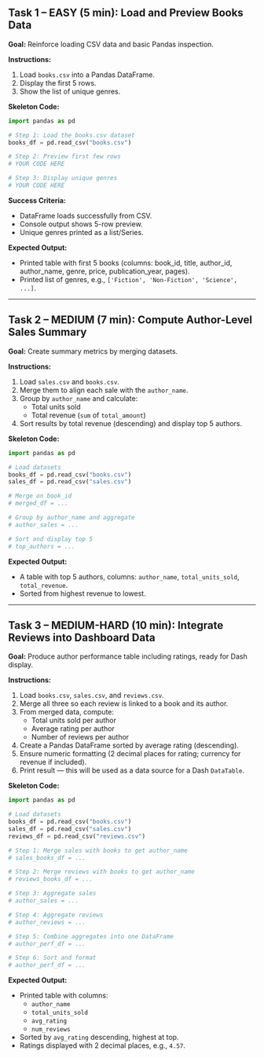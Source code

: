 ## Task 1 – EASY (5 min): Load and Preview Books Data

**Goal:** Reinforce loading CSV data and basic Pandas inspection.

**Instructions:**
1. Load `books.csv` into a Pandas DataFrame.
2. Display the first 5 rows.
3. Show the list of unique genres.

**Skeleton Code:**
```python
import pandas as pd

# Step 1: Load the books.csv dataset
books_df = pd.read_csv("books.csv")

# Step 2: Preview first few rows
# YOUR CODE HERE

# Step 3: Display unique genres
# YOUR CODE HERE
```

**Success Criteria:**
- DataFrame loads successfully from CSV.
- Console output shows 5-row preview.
- Unique genres printed as a list/Series.

**Expected Output:**
- Printed table with first 5 books (columns: book_id, title, author_id, author_name, genre, price, publication_year, pages).
- Printed list of genres, e.g., `['Fiction', 'Non-Fiction', 'Science', ...]`.


---

## Task 2 – MEDIUM (7 min): Compute Author-Level Sales Summary

**Goal:** Create summary metrics by merging datasets.

**Instructions:**
1. Load `sales.csv` and `books.csv`.
2. Merge them to align each sale with the `author_name`.
3. Group by `author_name` and calculate:
   - Total units sold
   - Total revenue (`sum` of `total_amount`)
4. Sort results by total revenue (descending) and display top 5 authors.

**Skeleton Code:**
```python
import pandas as pd

# Load datasets
books_df = pd.read_csv("books.csv")
sales_df = pd.read_csv("sales.csv")

# Merge on book_id
# merged_df = ...

# Group by author_name and aggregate
# author_sales = ...

# Sort and display top 5
# top_authors = ...
```

**Expected Output:**
- A table with top 5 authors, columns: `author_name`, `total_units_sold`, `total_revenue`.
- Sorted from highest revenue to lowest.


---

## Task 3 – MEDIUM-HARD (10 min): Integrate Reviews into Dashboard Data

**Goal:** Produce author performance table including ratings, ready for Dash display.

**Instructions:**
1. Load `books.csv`, `sales.csv`, and `reviews.csv`.
2. Merge all three so each review is linked to a book and its author.
3. From merged data, compute:
   - Total units sold per author
   - Average rating per author
   - Number of reviews per author
4. Create a Pandas DataFrame sorted by average rating (descending).
5. Ensure numeric formatting (2 decimal places for rating; currency for revenue if included).
6. Print result — this will be used as a data source for a Dash `DataTable`.

**Skeleton Code:**
```python
import pandas as pd

# Load datasets
books_df = pd.read_csv("books.csv")
sales_df = pd.read_csv("sales.csv")
reviews_df = pd.read_csv("reviews.csv")

# Step 1: Merge sales with books to get author_name
# sales_books_df = ...

# Step 2: Merge reviews with books to get author_name
# reviews_books_df = ...

# Step 3: Aggregate sales
# author_sales = ...

# Step 4: Aggregate reviews
# author_reviews = ...

# Step 5: Combine aggregates into one DataFrame
# author_perf_df = ...

# Step 6: Sort and format
# author_perf_df = ...
```

**Expected Output:**
- Printed table with columns:
  - `author_name`
  - `total_units_sold`
  - `avg_rating`
  - `num_reviews`
- Sorted by `avg_rating` descending, highest at top.
- Ratings displayed with 2 decimal places, e.g., `4.57`.